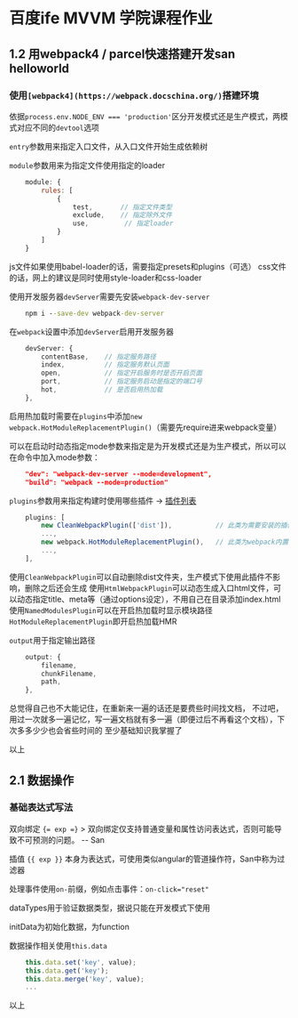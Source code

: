 # 百度ife MVVM 学院课程作业

## 1.2 用webpack4 / parcel快速搭建开发san helloworld

### 使用`[webpack4](https://webpack.docschina.org/)`搭建环境

依据`process.env.NODE_ENV === 'production'`区分开发模式还是生产模式，两模式对应不同的`devtool`选项

`entry`参数用来指定入口文件，从入口文件开始生成依赖树

`module`参数用来为指定文件使用指定的loader

```js
    module: {
        rules: [
            {
                test,       // 指定文件类型
                exclude,    // 指定除外文件
                use,         // 指定loader
            }
        ]
    }
```

js文件如果使用babel-loader的话，需要指定presets和plugins（可选）
css文件的话，网上的建议是同时使用style-loader和css-loader

使用开发服务器`devServer`需要先安装`webpack-dev-server`

```bat
    npm i --save-dev webpack-dev-server
```

在`webpack`设置中添加`devServer`启用开发服务器

```js
    devServer: {
        contentBase,    // 指定服务路径
        index,          // 指定服务默认页面
        open,           // 指定开启服务时是否开启页面
        port,           // 指定服务启动是指定的端口号
        hot,            // 是否启用热加载
    },
```

启用热加载时需要在`plugins`中添加`new webpack.HotModuleReplacementPlugin()`（需要先require进来webpack变量）

可以在启动时动态指定mode参数来指定是为开发模式还是为生产模式，所以可以在命令中加入mode参数：

```json
    "dev": "webpack-dev-server --mode=development",
    "build": "webpack --mode=production"
```

`plugins`参数用来指定构建时使用哪些插件 -> [插件列表](https://webpack.docschina.org/plugins)

```js
    plugins: [
        new CleanWebpackPlugin(['dist']),           // 此类为需要安装的插件
        ...,
        new webpack.HotModuleReplacementPlugin(),   // 此类为webpack内置插件
        ...,
    ],
```

使用`CleanWebpackPlugin`可以自动删除dist文件夹，生产模式下使用此插件不影响，删除之后还会生成
使用`HtmlWebpackPlugin`可以动态生成入口html文件，可以动态指定title、meta等（通过options设定），不用自己在目录添加index.html
使用`NamedModulesPlugin`可以在开启热加载时显示模块路径
`HotModuleReplacementPlugin`即开启热加载HMR

`output`用于指定输出路径

```js
    output: {
        filename,
        chunkFilename,
        path,
    },
```

总觉得自己也不大能记住，在重新来一遍的话还是要费些时间找文档，
不过吧，用过一次就多一遍记忆，写一遍文档就有多一遍（即便过后不再看这个文档），下次多多少少也会省些时间的
至少基础知识我掌握了

以上

## 2.1 数据操作

### 基础表达式写法

双向绑定 `{= exp =}` > 双向绑定仅支持普通变量和属性访问表达式，否则可能导致不可预测的问题。 -- San

插值 `{{ exp }}` 本身为表达式，可使用类似angular的管道操作符，San中称为过滤器

处理事件使用`on-`前缀，例如点击事件：`on-click="reset"`

dataTypes用于验证数据类型，据说只能在开发模式下使用

initData为初始化数据，为function

数据操作相关使用`this.data`

```js
    this.data.set('key', value);
    this.data.get('key');
    this.data.merge('key', value);
    ...
```

以上
